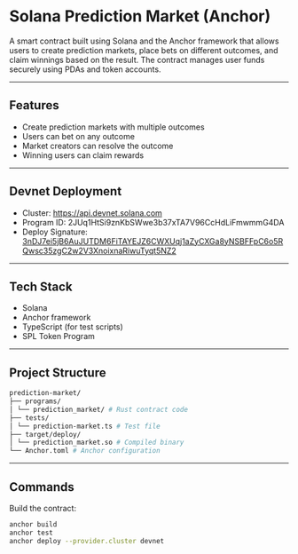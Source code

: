 # Solana Prediction Market (Anchor)

A smart contract built using Solana and the Anchor framework that allows users to create prediction markets, place bets on different outcomes, and claim winnings based on the result. The contract manages user funds securely using PDAs and token accounts.

---

## Features

- Create prediction markets with multiple outcomes
- Users can bet on any outcome
- Market creators can resolve the outcome
- Winning users can claim rewards

---

## Devnet Deployment

- Cluster: https://api.devnet.solana.com  
- Program ID: 2JUq1HtSi9znKbSWwe3b37xTA7V96CcHdLiFmwmmG4DA  
- Deploy Signature: [3nDJ7ei5jB6AuJUTDM6FiTAYEJZ6CWXUqj1aZyCXGa8yNSBFFpC6o5RQwsc35zgC2w2V3XnoixnaRiwuTyqt5NZ2](https://explorer.solana.com/tx/3nDJ7ei5jB6AuJUTDM6FiTAYEJZ6CWXUqj1aZyCXGa8yNSBFFpC6o5RQwsc35zgC2w2V3XnoixnaRiwuTyqt5NZ2?cluster=devnet)

---

## Tech Stack

- Solana
- Anchor framework
- TypeScript (for test scripts)
- SPL Token Program

---

## Project Structure

```bash
prediction-market/
├── programs/
│ └── prediction_market/ # Rust contract code
├── tests/
│ └── prediction-market.ts # Test file
├── target/deploy/
│ └── prediction_market.so # Compiled binary
└── Anchor.toml # Anchor configuration
```


---

## Commands

Build the contract:

```bash
anchor build
anchor test
anchor deploy --provider.cluster devnet
```
